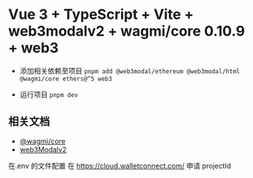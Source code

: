 # Vue 3 + TypeScript + Vite + web3modalv2 + wagmi/core 0.10.9 + web3

- 添加相关依赖至项目
  `pnpm add @web3modal/ethereum @web3modal/html @wagmi/core ethers@^5 web3`

- 运行项目
  `pnpm dev`

## 相关文档

- [@wagmi/core](https://wagmi.sh/core/getting-started)
- [web3Modalv2](https://docs.walletconnect.com/2.0/web3modal/about)

在.env 的文件配置 在 <https://cloud.walletconnect.com/> 申请 projectId
